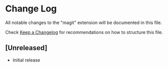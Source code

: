 # Change Log

All notable changes to the "magit" extension will be documented in this file.

Check [Keep a Changelog](http://keepachangelog.com/) for recommendations on how to structure this file.

## [Unreleased]

- Initial release
